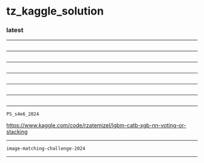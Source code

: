 # tz_kaggle_solution

### latest

---
```

```
---
```

```
---
```

```
---
```

```
---
```

```
---
```

```
---
```
PS_s4e6_2024
```
https://www.kaggle.com/code/rzatemizel/lgbm-catb-xgb-nn-voting-or-stacking

---
```
image-matching-challenge-2024
```
---
